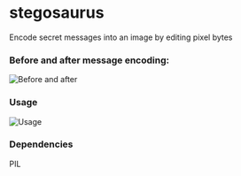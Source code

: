 # stegosaurus
Encode secret messages into an image by editing pixel bytes

### Before and after message encoding:

![Before and after](https://i.imgur.com/WiFK2lD.png)

### Usage

![Usage](https://i.imgur.com/aKw8Ynq.png)


### Dependencies

PIL
